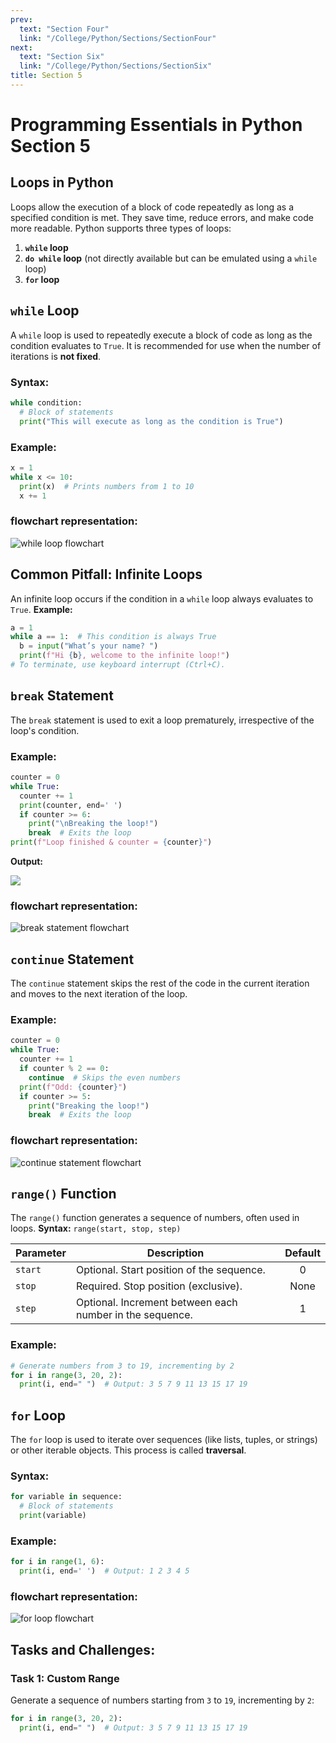 ```yaml
---
prev:
  text: "Section Four"
  link: "/College/Python/Sections/SectionFour"
next:
  text: "Section Six"
  link: "/College/Python/Sections/SectionSix"
title: Section 5
---
```


# Programming Essentials in Python Section 5

## Loops in Python

Loops allow the execution of a block of code repeatedly as long as a specified condition is met. They save time, reduce errors, and make code more readable. Python supports three types of loops:

1. **`while` loop**
2. **`do while` loop** (not directly available but can be emulated using a `while` loop)
3. **`for` loop**

## `while` Loop

A `while` loop is used to repeatedly execute a block of code as long as the condition evaluates to `True`.
It is recommended for use when the number of iterations is **not fixed**.

### Syntax:

```python
while condition:
  # Block of statements
  print("This will execute as long as the condition is True")
```

### Example:

```python
x = 1
while x <= 10:
  print(x)  # Prints numbers from 1 to 10
  x += 1
```

### flowchart representation:

![while loop flowchart](../imgs/figure1.png)

## Common Pitfall: Infinite Loops

An infinite loop occurs if the condition in a `while` loop always evaluates to `True`.
**Example:**

```python
a = 1
while a == 1:  # This condition is always True
  b = input("What’s your name? ")
  print(f"Hi {b}, welcome to the infinite loop!")
# To terminate, use keyboard interrupt (Ctrl+C).
```

## `break` Statement

The `break` statement is used to exit a loop prematurely, irrespective of the loop's condition.

### Example:

```python
counter = 0
while True:
  counter += 1
  print(counter, end=' ')
  if counter >= 6:
    print("\nBreaking the loop!")
    break  # Exits the loop
print(f"Loop finished & counter = {counter}")
```

**Output:**

![](../imgs/code25.png)

### flowchart representation:

![break statement flowchart](../imgs/figure2.png)

## `continue` Statement

The `continue` statement skips the rest of the code in the current iteration and moves to the next iteration of the loop.

### Example:

```python
counter = 0
while True:
  counter += 1
  if counter % 2 == 0:
    continue  # Skips the even numbers
  print(f"Odd: {counter}")
  if counter >= 5:
    print("Breaking the loop!")
    break  # Exits the loop
```

### flowchart representation:

![continue statement flowchart](../imgs/figure3.png)

## `range()` Function

The `range()` function generates a sequence of numbers, often used in loops.
**Syntax:** `range(start, stop, step)`

| Parameter | Description                                              | Default |
| --------- | -------------------------------------------------------- | :-----: |
| `start`   | Optional. Start position of the sequence.                | 0       |
| `stop`    | Required. Stop position (exclusive).                     | None    |
| `step`    | Optional. Increment between each number in the sequence. | 1       |

### Example:

```python
# Generate numbers from 3 to 19, incrementing by 2
for i in range(3, 20, 2):
  print(i, end=" ")  # Output: 3 5 7 9 11 13 15 17 19
```

## `for` Loop

The `for` loop is used to iterate over sequences (like lists, tuples, or strings) or other iterable objects. This process is called **traversal**.

### Syntax:

```python
for variable in sequence:
  # Block of statements
  print(variable)
```

### Example:

```python
for i in range(1, 6):
  print(i, end=' ')  # Output: 1 2 3 4 5
```

### flowchart representation:

![for loop flowchart](../imgs/figure4.png)

## Tasks and Challenges:

### Task 1: Custom Range

Generate a sequence of numbers starting from `3` to `19`, incrementing by `2`:

```python
for i in range(3, 20, 2):
  print(i, end=" ")  # Output: 3 5 7 9 11 13 15 17 19
```
